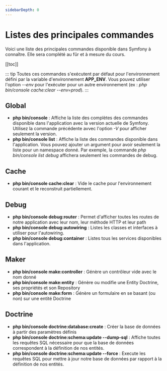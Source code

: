 ```yaml
---
sidebarDepth: 0
---
```


# Listes des principales commandes

Voici une liste des principales commandes disponible dans Symfony à connaître. Elle sera complété au fûr et à mesure du cours.

[[toc]]

::: tip
Toutes ces commandes s'exécutent par défaut pour l'environnement défini par la variable d'environnement **APP_ENV**. Vous pouvez utiliser l'option *--env* pour l'exécuter pour un autre environnement (ex : *php bin/console cache:clear --env=prod*).
:::

## Global
- **php bin/console** : Affiche la liste des complètes des commandes disponible dans l'application avec la version actuelle de Symfony. Utilisez la commande précédente avvec l'option *-V* pour afficher seulement la version.
- **php bin/console list** : Affiche la liste des commandes disponible dans l'application. Vous pouvez ajouter un argument pour avoir seulement la liste pour un namespace donné. Par exemple, la commande *php bin/console list debug* affichera seulement les commandes de debug.

## Cache
- **php bin/console cache:clear** : Vide le cache pour l'environnement courant et le reconstruit partiellement.

## Debug
- **php bin/console debug:router** : Permet d'afficher toutes les routes de notre application avec leur nom, leur méthode HTTP et leur path
- **php bin/console debug:autowiring** : Listes les classes et interfaces à utiliser pour l'autowiring.
- **php bin/console debug:container** : Listes tous les services disponibles dans l'application.

## Maker
- **php bin/console make:controller** : Génère un contrôleur vide avec le nom donné
- **php bin/console make:entity** : Génère ou modifie une Entity Doctrine, ses propriétés et son Repository
- **php bin/console make:form** : Génère un formulaire en se basant (ou non) sur une entité Doctrine

## Doctrine
- **php bin/console doctrine:database:create** : Créer la base de données à partir des paramètres définis
- **php bin/console doctrine:schema:update --dump-sql** : Affiche toutes les requêtes SQL nécessaire pour que la base de données correspondent à la définition de nos entités.
- **php bin/console doctrine:schema:update --force** : Execute les requêtes SQL pour mettre à jour notre base de données par rapport à la définition de nos entités.
